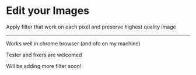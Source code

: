 <h1> Edit your Images</h1>
<p> Apply filter that work on each pixel and preserve highest quality image </p>
<hr>
<p> Works well in chrome browser (and ofc on my machine) </p>
<p> Tester and fixers are welcomed </p>
<p> Will be adding more filter soon! </p>
